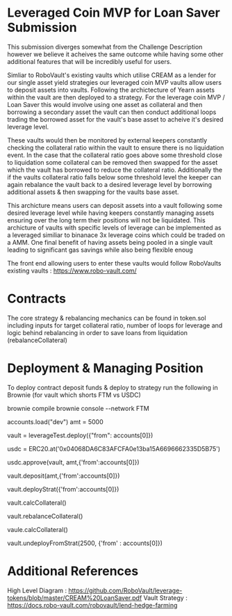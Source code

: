# Leveraged Coin MVP for Loan Saver Submission

This submission diverges somewhat from the Challenge Description however we believe it acheives the same outcome while having some other additional features that will be incredibly useful for users.

Simliar to RoboVault's existing vaults which utilise CREAM as a lender for our single asset yield strategies our leveraged coin MVP vaults allow users to deposit assets into vaults. Following the archictecture of Yearn assets within the vault are then deployed to a strategy. For the leverage coin MVP / Loan Saver this would involve using one asset as collateral and then borrowing a secondary asset the vault can then conduct additional loops trading the borrowed asset for the vault's base asset to acheive it's desired leverage level.

These vaults would then be monitored by external keepers constantly checking the collateral ratio within the vault to ensure there is no liquidation event. In the case that the collateral ratio goes above some threshold close to liquidation some collateral can be removed then swapped for the asset which the vault has borrowed to reduce the collateral ratio. Additionally the if the vaults collateral ratio falls below some threshold level the keeper can again rebalance the vault back to a desired leverage level by borrowing additional assets & then swapping for the vaults base asset.

This archicture means users can deposit assets into a vault following some desired leverage level while having keepers constantly managing assets ensuring over the long term their positions will not be liquidated. This archicture of vaults with specific levels of leverage can be implemented as a leveraged similiar to binanace 3x leverage coins which could be traded on a AMM. One final benefit of having assets being pooled in a single vault leading to significant gas savings while also being flexible enoug

The front end allowing users to enter these vaults would follow RoboVaults existing vaults : https://www.robo-vault.com/


# Contracts 
The core strategy & rebalancing mechanics can be found in token.sol including inputs for target collateral ratio, number of loops for leverage and logic behind rebalancing in order to save loans from liquidation (rebalanceCollateral) 

# Deployment & Managing Position

To deploy contract deposit funds & deploy to strategy run the following in Brownie (for vault which shorts FTM vs USDC) 

brownie compile
brownie console --network FTM

accounts.load("dev") 
amt = 5000

vault = leverageTest.deploy({"from": accounts[0]})

usdc = ERC20.at('0x04068DA6C83AFCFA0e13ba15A6696662335D5B75')

usdc.approve(vault, amt,{'from':accounts[0]})

vault.deposit(amt,{'from':accounts[0]}) 

vault.deployStrat({'from':accounts[0]}) 

vault.calcCollateral() 

vault.rebalanceCollateral()

vaule.calcCollateral() 

vault.undeployFromStrat(2500, {'from' : accounts[0]})

# Additional References 

High Level Diagram : https://github.com/RoboVault/leverage-tokens/blob/master/CREAM%20LoanSaver.pdf
Vault Strategy : https://docs.robo-vault.com/robovault/lend-hedge-farming
